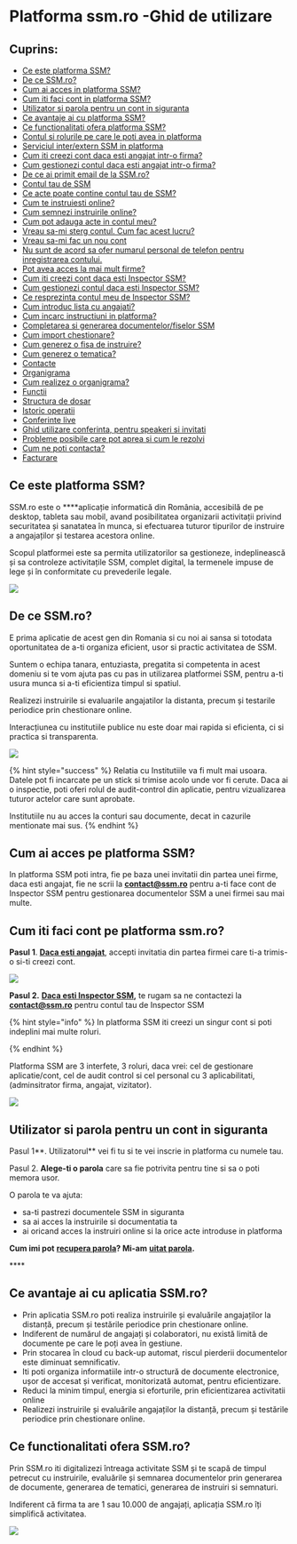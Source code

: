 # Platforma ssm.ro -Ghid de utilizare

## 

## Cuprins:

  

* [Ce este platforma SSM?](./#ce-este-platforma-ssm)
* [De ce SSM.ro?](./#de-ce-ssm-ro)
* [Cum ai acces in platforma SSM?](./#cum-ai-acces-pe-platforma-ssm)
* [Cum iti faci cont in platforma SSM?](./#cum-iti-faci-cont-pe-platforma-ssm-ro)
* [Utilizator si parola pentru un cont in siguranta](./#utilizator-si-parola-pentru-un-cont-in-siguranta)
* [Ce avantaje ai cu platforma SSM?](./#ce-avantaje-ai-cu-aplicatia-ssm-ro)
* [Ce functionalitati ofera platforma SSM?](./#ce-functionalitati-ofera-ssm-ro)
* [Contul si rolurile pe care le poti avea in platforma](contul-si-rolurile-pe-care-le-poti-indeplini.md)
* [Serviciul inter/extern SSM in platforma](serviciul-intern-si-extern-ssm-si-rolurile-in-platforma.md)
* [Cum iti creezi cont daca esti angajat intr-o firma?](cum-iti-creezi-cont-ca-si-angajat-intr-o-firma.md)
* [Cum gestionezi contul daca esti angajat intr-o firma?](gestionarea-contului-ca-si-angajat/)
* [De ce ai primit email de la SSM.ro?](gestionarea-contului-ca-si-angajat/1.-de-ce-ai-primit-email-de-la-ssm.ro.md)
* [Contul tau de SSM](gestionarea-contului-ca-si-angajat/2.contul-tau-de-ssm.md)
* [Ce acte poate contine contul tau de SSM?](gestionarea-contului-ca-si-angajat/3.-ce-acte-poate-contine-contul-tau-de-ssm.md)
* [Cum te instruiesti online?](gestionarea-contului-ca-si-angajat/4.-cum-te-intruiesti-online.md)
* [Cum semnezi instruirile online?](gestionarea-contului-ca-si-angajat/5.-cum-semnezi-instruirile-online/)
* [Cum pot adauga acte in contul meu?](gestionarea-contului-ca-si-angajat/6.-cum-pot-adauga-acte-in-contul-meu.md)
* [Vreau sa-mi sterg contul. Cum fac acest lucru?](gestionarea-contului-ca-si-angajat/7.-vreau-sa-mi-sterg-contul.-cum-fac-acest-lucru.md)
* [Vreau sa-mi fac un nou cont](gestionarea-contului-ca-si-angajat/8.-vreau-sa-mi-fac-un-nou-cont..md)
* [Nu sunt de acord sa ofer numarul personal de telefon pentru inregistrarea contului.](gestionarea-contului-ca-si-angajat/9.-nu-sunt-de-acord-sa-ofer-numarul-personal-de-telefon-pentru-inregistrarea-contului..md)
* [Pot avea acces la mai mult firme?](gestionarea-contului-ca-si-angajat/untitled-2.md)
* [Cum iti creezi cont daca esti  Inspector SSM?](cum-iti-creezi-cont-ca-si-companie.md)
* [Cum gestionezi contul daca esti  Inspector SSM?](gestionarea-contului-ca-si-companie/)
* [Ce resprezinta contul meu de Inspector SSM? ](gestionarea-contului-ca-si-companie/1.ce-contine-contul-meu-de-inspector-ssm.md)
* [Cum introduc lista cu angajati?](gestionarea-contului-ca-si-companie/2.cum-introduc-lista-cu-angajati.md)
* [Cum incarc instructiuni in platforma?](gestionarea-contului-ca-si-companie/4.cum-incarc-instructiuni-in-platforma.md)
* [Completarea si generarea documentelor/fiselor SSM](gestionarea-contului-ca-si-companie/5.completarea-documentelor.md)
* [Cum import chestionare?](gestionarea-contului-ca-si-companie/5.-cum-import-chestionare.md)
* [Cum generez o fisa de instruire?](gestionarea-contului-ca-si-companie/6.cum-generez-o-fisa-de-instruire.md)
* [Cum generez o tematica?](gestionarea-contului-ca-si-companie/8.cum-generez-o-tematica.md)
* [Contacte](gestionarea-contului-ca-si-companie/7.contacte.md)
* [Organigrama](gestionarea-contului-ca-si-companie/3.-organigrama/)
* [Cum realizez o organigrama?](gestionarea-contului-ca-si-companie/3.-organigrama/3.1.cum-realizez-o-organigrama.md)
* [Functii](gestionarea-contului-ca-si-companie/8.functii.md)
* [Structura de dosar](gestionarea-contului-ca-si-companie/untitled.md)
* [Istoric operatii](gestionarea-contului-ca-si-companie/untitled-1.md)
* [Conferinte live](gestionarea-contului-ca-si-companie/7.conferinte-live/)
* [Ghid utilizare conferinta, pentru speakeri si invitati](gestionarea-contului-ca-si-companie/7.conferinte-live/ghid-utilizare-conferinta-pentru-speakeri.md)
* [Probleme posibile care pot aprea si cum le rezolvi](probleme-posibile-ce-pot-aparea-si-cum-le-poti-rezolva/)
* [Cum ne poti contacta?](cum-ne-poti-contacta.md)
* [Facturare](facturare.md)

## 

## 

## 



## Ce este platforma SSM?

 SSM.ro este o ****aplicație informatică din România,  accesibilă de pe desktop, tableta sau mobil, avand posibilitatea organizarii activitații privind securitatea și sanatatea în munca, si efectuarea tuturor tipurilor de instruire a angajaților și testarea acestora online.  

 Scopul platformei este sa permita utilizatorilor sa gestioneze, indeplinească și sa controleze activitațile SSM, complet digital, la termenele impuse de lege și în conformitate cu prevederile legale.

![](.gitbook/assets/image%20%2820%29.png)



## De ce SSM.ro?

E prima aplicatie de acest gen din Romania si cu noi ai sansa si totodata oportunitatea de a-ti organiza eficient, usor si practic activitatea de SSM.

Suntem o echipa tanara, entuziasta, pregatita si competenta in acest domeniu si te vom ajuta pas cu pas in utilizarea platformei SSM, pentru a-ti usura munca si a-ti eficientiza timpul si spatiul.

Realizezi instruirile si evaluarile angajatilor la distanta, precum și testarile periodice prin chestionare online.

Interacțiunea cu institutiile publice nu este doar mai rapida si eficienta, ci si  practica si transparenta.

![](.gitbook/assets/image%20%2851%29.png)





{% hint style="success" %}
Relatia cu Institutiile va fi mult mai usoara. Datele pot fi incarcate pe un stick si trimise acolo unde vor fi cerute. Daca ai o inspectie, poti oferi rolul de audit-control din aplicatie, pentru vizualizarea tuturor actelor care sunt aprobate.

Institutiile nu au acces la conturi sau documente, decat in cazurile mentionate mai sus.
{% endhint %}

##  Cum ai acces pe platforma SSM?

In platforma SSM poti intra, fie pe baza unei invitatii din partea unei firme, daca esti angajat, fie ne scrii la **contact@ssm.ro** pentru a-ti face cont de Inspector SSM pentru gestionarea documentelor SSM a unei firmei sau mai multe.

 

 

##  Cum iti faci cont pe platforma ssm.ro?

 **Pasul 1**. [**Daca esti angajat**](cum-iti-creezi-cont-ca-si-angajat-intr-o-firma.md), accepti invitatia din partea firmei care ti-a trimis-o si-ti creezi cont.

![](.gitbook/assets/image%20%2885%29.png)

**Pasul 2.**  [**Daca esti Inspector SSM**](cum-iti-creezi-cont-ca-si-companie.md)**,** te rugam sa ne contactezi la  **contact@ssm.ro** pentru contul tau de Inspector SSM 

  

{% hint style="info" %}
In platforma SSM iti creezi un singur cont si poti indeplini mai multe roluri.

 
{% endhint %}



Platforma SSM are 3 interfete, 3 roluri, daca vrei: cel de gestionare aplicatie/cont, cel de audit control si cel personal cu 3 aplicabilitati,\(adminsitrator firma, angajat, vizitator\).

![](.gitbook/assets/image%20%28117%29.png)







##    Utilizator si parola pentru un cont in siguranta

Pasul 1**. Utilizatorul**  vei fi tu si te vei inscrie in platforma cu numele tau.

 Pasul 2. **Alege-ti o parola** care sa fie potrivita pentru tine si sa o poti memora usor.

O parola te va ajuta:  

* sa-ti pastrezi documentele SSM in siguranta
* sa ai acces la instruirile si documentatia ta
* ai oricand acces la instruiri online si la orice acte introduse in platforma

**Cum imi pot** [**recupera parola**](probleme-posibile-ce-pot-aparea-si-cum-le-poti-rezolva/)**?  Mi-am** [**uitat parola**](probleme-posibile-ce-pot-aparea-si-cum-le-poti-rezolva/)**.**

\*\*\*\*

##   Ce avantaje ai cu aplicatia SSM.ro?

* Prin aplicatia SSM.ro poti realiza instruirile și evaluările angajaților la distanță, precum și testările periodice prin chestionare online.
* Indiferent de numărul de angajați și colaboratori, nu există limită de documente pe care le poți avea în gestiune.
* Prin stocarea în cloud cu back-up automat, riscul pierderii documentelor este diminuat semnificativ.
* Iti poti organiza informatiile intr-o structură de documente electronice, ușor de accesat și verificat, monitorizată automat, pentru eficientizare.
* Reduci la minim timpul, energia si eforturile, prin eficientizarea activitatii online 
* Realizezi instruirile și evaluările angajaților la distanță, precum și testările periodice prin chestionare online.

##  Ce functionalitati ofera SSM.ro?

Prin SSM.ro iti digitalizezi întreaga activitate SSM și te scapă de timpul petrecut cu instruirile, evaluările și semnarea documentelor prin generarea de documente, generarea de tematici, generarea de instruiri si semnaturi.

 Indiferent că firma ta are 1 sau 10.000 de angajați, aplicația SSM.ro îți simplifică activitatea.

![](.gitbook/assets/image%20%2835%29.png)

## 







 

  





 













 

